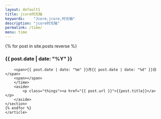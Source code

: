 ```yaml
---
layout: default1
title: jcore时光轴
keywords:	 "Jcore,jcore,时光轴"
description: "jcore时光轴"
permalink: /time/
menu: time
---
```


<div class="archive" >
	{% for post in site.posts reverse %}
    <article>
        <h3 class="year">{{ post.date | date: "%Y" }}</h3>
        <section>
        <span class="point-time "></span>
        <time datetime="{{ post.date | date: "%m" }}-{{ post.date | date: "%d" }}">

        <span>{{ post.date | date: "%m" }}月{{ post.date | date: "%d" }}日</span>
        <span></span>
        </time>
        <aside>
            <p class="things"><a href="{{ post.url }}">{{post.title}}</a></p>
        </aside>
    </section>
    {% endfor %}
    </article>
</div>